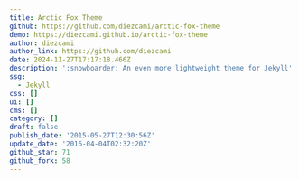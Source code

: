 ```yaml
---
title: Arctic Fox Theme
github: https://github.com/diezcami/arctic-fox-theme
demo: https://diezcami.github.io/arctic-fox-theme
author: diezcami
author_link: https://github.com/diezcami
date: 2024-11-27T17:17:18.466Z
description: ':snowboarder: An even more lightweight theme for Jekyll'
ssg:
  - Jekyll
css: []
ui: []
cms: []
category: []
draft: false
publish_date: '2015-05-27T12:30:56Z'
update_date: '2016-04-04T02:32:20Z'
github_star: 71
github_fork: 58
---
```

